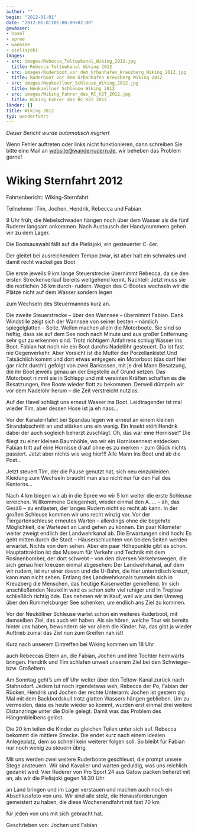 ```yaml
---
author: ""
begin: "2012-01-01"
date: "2012-01-01T01:00:00+02:00"
gewässer:
- havel
- spree
- wannsee
- pielisjoki
images:
- src: images/Rebecca_Teltowkanal_Wiking_2012.jpg
  title: Rebecca Teltowkanal Wiking 2012
- src: images/Ruderboot_vor_dem_Urbanhafen_Kreuzberg_Wiking_2012.jpg
  title: Ruderboot vor dem Urbanhafen Kreuzberg Wiking 2012
- src: images/Neukoellner_Schleuse_Wiking_2012.jpg
  title: Neukoellner Schleuse Wiking 2012
- src: images/Wiking_Fahrer_des_RC_KST_2012.jpg
  title: Wiking Fahrer des RC KST 2012
länder: []
title: Wiking 2012
typ: wanderfahrt
---
```



*Dieser Bericht wurde automatisch migriert*

Wenn Fehler auftreten oder links nicht funktionieren, dann schreiben Sie bitte eine Mail an website@wanderrudern.de, wir beheben das Problem gerne!



# Wiking Sternfahrt 2012


Fahrtenbericht: Wiking-Sternfahrt

Teilnehmer :Tim, Jochen, Hendrik, Rebecca und Fabian

9 Uhr früh, die Nebelschwaden hängen noch über dem Wasser als die fünf Ruderer langsam ankommen. Nach Austausch der Handynummern gehen wir zu dem Lager.

Die Bootsauswahl fällt auf die Pielisjoki, ein gesteuerter C-4er.

Der gleitet bei ausreichendem Tempo zwar, ist aber halt ein schmales und damit recht wackeliges Boot

Die erste jeweils 9 km lange Steuerstrecke übernimmt Rebecca, da sie den ersten Streckenverlauf bereits weitgehend kennt. Nachteil: Jetzt muss sie die restlichen 36 km durch- rudern. Wegen des C-Bootes wechseln wir die Plätze nicht auf dem Wasser sondern legen

zum Wechseln des Steuermannes kurz an.

Die zweite Steuerstrecke – über den Wannsee – übernimmt Fabian. Dank Windstille zeigt sich der Wannsee von seiner besten – nämlich spiegelglatten – Seite. Wellen machen allein die Motorboote. Sie sind so heftig, dass sie auf dem See noch nach Minute und aus großer Entfernung sehr gut zu erkennen sind. Trotz richtigem Anfahrens schlug Wasser ins Boot. Fabian hat noch nie ein Boot durchs Nadelöhr gesteuert. Da ist fast nie Gegenverkehr. Aber Vorsicht ist die Mutter der Porzellankiste! Und Tatsächlich kommt und dort etwas entgegen: ein Motorboot (das darf hier gar nicht durch!) gefolgt von zwei Barkassen, mit je drei Mann Besatzung, die ihr Boot jeweils genau an der Engstelle auf Grund setzen. Das Motorboot nimmt sie in Schlepp und mit vereinten Kräften schaffen es die Besatzungen, ihre Boote wieder flott zu bekommen. Derweil dümpeln wir vor dem Nadelöhr herum – die Zeit verstreicht nutzlos.

Auf der Havel schlägt uns erneut Wasser ins Boot. Leidtragender ist mal wieder Tim, aber dessen Hose ist ja eh nass…

Vor der Kanaleinfahrt bei Spandau legen wir erneut an einem kleinen Strandabschnitt an und stärken uns ein wenig. Ein Insekt stört Hendrik dabei der auch sogleich beherzt zuschlägt. Oh, das war eine Hornisse!“ Die fliegt zu einer kleinen Baumhöhle, wo wir ein Hornissennest entdecken. Fabian tritt auf eine Hornisse drauf ohne es zu merken - zum Glück nichts passiert. Jetzt aber nichts wie weg hier!!! Alle Mann ins Boot und ab die Post…

Jetzt steuert Tim, der die Pause genutzt hat, sich neu einzukleiden. Kleidung zum Wechseln braucht man also nicht nur für den Fall des Kenterns…

Nach 4 km biegen wir ab in die Spree wo wir 5 km weiter die erste Schleuse erreichen. Willkommene Gelegenheit, wieder einmal den A….. – äh, das Gesäß – zu entlasten, der langes Rudern nicht so recht ab kann. In der großen Schleuse kommen wir uns recht winzig vor. Vor der Tiergartenschleuse erneutes Warten – allerdings ohne die begehrte Möglichkeit, die Wartezeit an Land gehen zu können. Ein paar Kilometer weiter zweigt endlich der Landwehrkanal ab. Die Erwartungen sind hoch: Es geht mitten durch die Stadt – Häuserschluchten von beiden Seiten werden erwartet. Nichts von dem sehen. Aber ein paar Höhepunkte gibt es schon. Hauptattraktion ist das Museum für Verkehr und Technik mit dem Rosinenbomber, der dort schwebt – von den diversen Verkehrswegen, die sich genau hier kreuzen einmal abgesehen: Der Landwehrkanal, auf dem wir rudern, ist nur einer davon und die U-Bahn, die hier unterirdisch kreuzt, kann man nicht sehen. Entlang des Landwehrkanals tummeln sich in Kreuzberg die Menschen, das heutige Kaiserwetter genießend. Im sich anschließenden Neukölln wird es schon sehr viel ruhiger und in Treptow schließlich richtig öde. Das nehmen wir in Kauf, weil wir uns den Umweg über den Rummelsburger See schenken, um endlich ans Ziel zu kommen.

Vor der Neuköllner Schleuse wartet schon ein weiteres Ruderboot, mit demselben Ziel, das auch wir haben. Als sie hören, welche Tour wir bereits hinter uns haben, bewundern sie vor allem die Kinder. Na, das gibt ja wieder Auftrieb zumal das Ziel nun zum Greifen nah ist!

Kurz nach unserem Eintreffen bei Wiking kommen um 18 Uhr

auch Rebeccas Eltern an, die Fabian, Jochen und ihre Tochter heimwärts bringen. Hendrik und Tim schlafen unweit unserem Ziel bei den Schwieger- bzw. Großeltern.

Am Sonntag geht’s um elf Uhr weiter über den Teltow-Kanal zurück nach Stahnsdorf. Jedem tut noch irgendetwas weh, Rebecca der Po, Fabian der Rücken, Hendrik und Jochen der rechte Unterarm: Jochen ist gestern zig Mal mit dem Backbordskull trotz glatten Wassers hängen geblieben. Um zu vermeiden, dass es heute wieder so kommt, wurden erst einmal drei weitere Distanzringe unter die Dolle gelegt. Damit was das Problem des Hängenbleibens gelöst.

Die 20 km teilen die Kinder zu gleichen Teilen unter sich auf. Rebecca bekommt die mittlere Strecke. Die endet kurz nach einem idealen Anlegeplatz, dem so schnell kein weiterer folgen soll. So bleibt für Fabian nur noch wenig zu steuern übrig.

Mit uns werden zwei weitere Ruderboote geschleust, die prompt unsere Stege ansteuern. Wir sind Kavalier und warten geduldig, was uns reichlich gedankt wird: Vier Ruderer von Pro Sport 24 aus Gatow packen beherzt mit an, als wir die Pielisjoki gegen 14:30 Uhr

an Land bringen und im Lager verstauen und machen auch noch ein Abschlussfoto von uns. Wir sind alle stolz, die Herausforderungen gemeistert zu haben, die diese Wochenendfahrt mit fast 70 km

für jeden von uns mit sich gebracht hat.

Geschrieben von: Jochen und Fabian